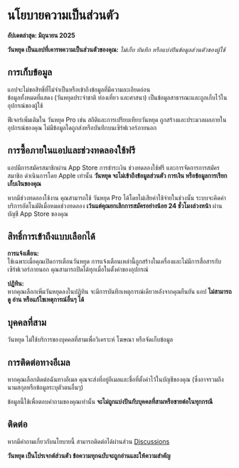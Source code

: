 # นโยบายความเป็นส่วนตัว  

**อัปเดตล่าสุด: มิถุนายน 2025**  

**วันหยุด เป็นแอปที่เคารพความเป็นส่วนตัวของคุณ:** *ไม่เก็บ บันทึก หรือแบ่งปันข้อมูลส่วนตัวของผู้ใช้*  

## การเก็บข้อมูล  

แอปจะไม่ขอสิทธิ์ที่ไม่จำเป็นหรือเข้าถึงข้อมูลที่มีความละเอียดอ่อน  
ข้อมูลทั้งหมดที่แสดง (วันหยุดประจำชาติ ท่องเที่ยว และศาสนา) เป็นข้อมูลสาธารณะและถูกเก็บไว้ในอุปกรณ์ของผู้ใช้  

ฟีเจอร์เพิ่มเติมใน วันหยุด Pro เช่น สถิติและการเปรียบเทียบวันหยุด ถูกสร้างและประมวลผลภายในอุปกรณ์ของคุณ ไม่มีข้อมูลใดถูกส่งหรือบันทึกบนเซิร์ฟเวอร์ภายนอก  

## การซื้อภายในแอปและช่วงทดลองใช้ฟรี  

แอปมีการสมัครสมาชิกผ่าน App Store การชำระเงิน ช่วงทดลองใช้ฟรี และการจัดการการสมัครสมาชิก ดำเนินการโดย Apple เท่านั้น **วันหยุด จะไม่เข้าถึงข้อมูลส่วนตัว การเงิน หรือข้อมูลการเรียกเก็บเงินของคุณ**  

หากมีช่วงทดลองใช้งาน คุณสามารถใช้ วันหยุด Pro ได้โดยไม่เสียค่าใช้จ่ายในช่วงนั้น ระบบจะคิดค่าบริการอัตโนมัติเมื่อหมดช่วงทดลอง **เว้นแต่คุณยกเลิกการสมัครอย่างน้อย 24 ชั่วโมงล่วงหน้า** ผ่านบัญชี App Store ของคุณ  

## สิทธิ์การเข้าถึงแบบเลือกได้  

**การแจ้งเตือน:**  
ใช้เฉพาะเมื่อคุณเปิดการเตือนวันหยุด การแจ้งเตือนเหล่านี้ถูกสร้างในเครื่องและไม่มีการสื่อสารกับเซิร์ฟเวอร์ภายนอก คุณสามารถปิดได้ทุกเมื่อในตั้งค่าของอุปกรณ์  

**ปฏิทิน:**  
หากคุณเลือกเพิ่มวันหยุดลงในปฏิทิน จะมีการบันทึกเหตุการณ์เดียวหลังจากคุณยืนยัน แอป **ไม่สามารถดู อ่าน หรือแก้ไขเหตุการณ์อื่นๆ ได้**  

## บุคคลที่สาม  

วันหยุด ไม่ใช้บริการของบุคคลที่สามเพื่อวิเคราะห์ โฆษณา หรือจัดเก็บข้อมูล  

## การติดต่อทางอีเมล  

หากคุณเลือกติดต่อฉันทางอีเมล คุณจะส่งที่อยู่อีเมลและชื่อที่ตั้งค่าไว้ในบัญชีของคุณ (ซึ่งอาจรวมถึงนามสกุลหรือข้อมูลระบุตัวตนอื่นๆ)  

ข้อมูลนี้ใช้เพื่อตอบคำถามของคุณเท่านั้น **จะไม่ถูกแบ่งปันกับบุคคลที่สามหรือขายต่อในทุกกรณี**  

## ติดต่อ  

หากมีคำถามเกี่ยวกับนโยบายนี้ สามารถติดต่อได้ผ่านส่วน [Discussions](https://github.com/lucasditomase/feriados/discussions)  

**วันหยุด เป็นโปรเจกต์ส่วนตัว ข้อความทุกฉบับจะถูกอ่านและให้ความสำคัญ**  

